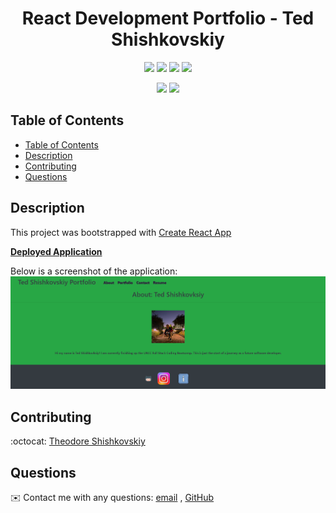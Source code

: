 <h1 align="center"> React Development Portfolio - Ted Shishkovskiy</h1>

<p align="center">
    <img src="https://img.shields.io/github/repo-size/TheodoreShishkovskiy/teds-react-portfolio" />
    <img src="https://img.shields.io/github/issues/TheodoreShishkovskiy/teds-react-portfolio" />
    <img src="https://img.shields.io/github/last-commit/TheodoreShishkovskiy/teds-react-portfolio" >
    <a href="https://github.com/TheodoreShishkovskiy"><img src="https://img.shields.io/github/followers/TheodoreShishkovskiy?style=social" target="_blank" /></a>
</p>

<p align="center">
    <img src="https://img.shields.io/badge/javascript-yellow" />
    <img src="https://img.shields.io/badge/react-green" />
</p>

## Table of Contents
- [Table of Contents](#table-of-contents)
- [Description](#description)
- [Contributing](#contributing)
- [Questions](#questions)

## Description

This project was bootstrapped with [Create React App](https://github.com/facebook/create-react-app)

**[Deployed Application]()**

Below is a screenshot of the application:
![teds-react-portfolio](https://github.com/TheodoreShishkovskiy/teds-react-portfolio/raw/master/src/assets/images/react-profile.PNG)
  
## Contributing
:octocat: [Theodore Shishkovskiy](https://github.com/TheodoreShishkovskiy)

## Questions
✉️ Contact me with any questions: [email](mailto:tmshishkovskiy@gmail.com) , [GitHub](https://github.com/TheodoreShishkovskiy)<br />
